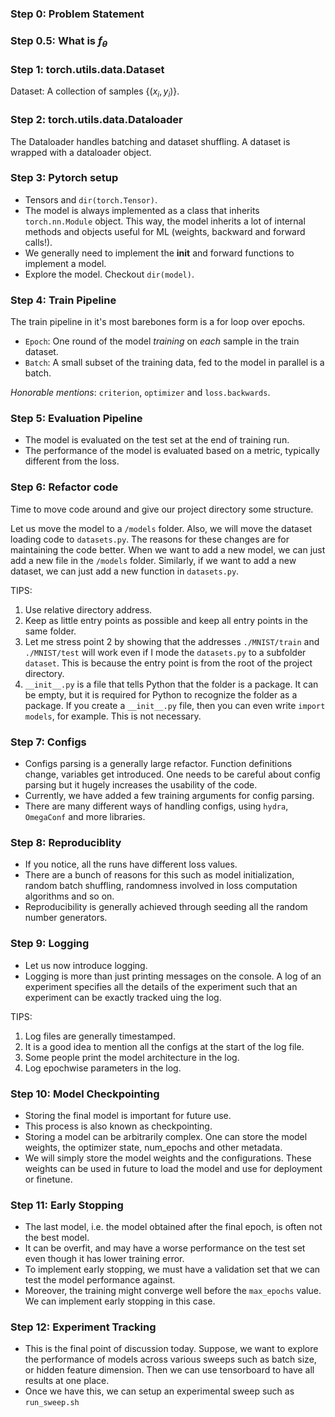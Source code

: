 ### Step 0: Problem Statement

### Step 0.5: What is $f_\theta$

### Step 1: torch.utils.data.Dataset

Dataset: A collection of samples $\{(x_i, y_i)\}$.

### Step 2: torch.utils.data.Dataloader

The Dataloader handles batching and dataset shuffling. A dataset is wrapped with a dataloader object.

### Step 3: Pytorch setup

- Tensors and `dir(torch.Tensor)`.
- The model is always implemented as a class that inherits `torch.nn.Module` object. This way, the model inherits a lot of internal methods and objects useful for ML (weights, backward and forward calls!).
- We generally need to implement the __init__ and forward functions to implement a model.
- Explore the model. Checkout `dir(model)`.

### Step 4: Train Pipeline

The train pipeline in it's most barebones form is a for loop over epochs.

- `Epoch`: One round of the model _training_ on _each_ sample in the train dataset. 
- `Batch`: A small subset of the training data, fed to the model in parallel is a batch.

_Honorable mentions_: `criterion`, `optimizer` and `loss.backwards`.

### Step 5: Evaluation Pipeline

- The model is evaluated on the test set at the end of training run.
- The performance of the model is evaluated based on a metric, typically different from the loss.

### Step 6: Refactor code

Time to move code around and give our project directory some structure.

Let us move the model to a `/models` folder. Also, we will move the dataset loading code to `datasets.py`. The reasons for these changes are for maintaining the code better. When we want to add a new model, we can just add a new file in the `/models` folder. Similarly, if we want to add a new dataset, we can just add a new function in `datasets.py`.


TIPS:
1. Use relative directory address.
2. Keep as little entry points as possible and keep all entry points in the same folder.
3. Let me stress point 2 by showing that the addresses `./MNIST/train` and `./MNIST/test` will work even if I mode the `datasets.py` to a subfolder `dataset`. This is because the entry point is from the root of the project directory.
4. `__init__.py` is a file that tells Python that the folder is a package. It can be empty, but it is required for Python to recognize the folder as a package. If you create a `__init__.py` file, then you can even write `import models`, for example. This is not necessary.


### Step 7: Configs

- Configs parsing is a generally large refactor. Function definitions change, variables get introduced. One needs to be careful about config parsing but it hugely increases the usability of the code.
- Currently, we have added a few training arguments for config parsing.
- There are many different ways of handling configs, using `hydra`, `OmegaConf` and more libraries.


### Step 8: Reproduciblity

- If you notice, all the runs have different loss values.
- There are a bunch of reasons for this such as model initialization, random batch shuffling, randomness involved in loss computation algorithms and so on.
- Reproducibility is generally achieved through seeding all the random number generators.


### Step 9: Logging

- Let us now introduce logging.
- Logging is more than just printing messages on the console. A log of an experiment specifies all the details of the experiment such that an experiment can be exactly tracked uing the log.

TIPS:
1. Log files are generally timestamped.
2. It is a good idea to mention all the configs at the start of the log file.
3. Some people print the model architecture in the log.
4. Log epochwise parameters in the log.


### Step 10: Model Checkpointing

- Storing the final model is important for future use.
- This process is also known as checkpointing. 
- Storing a model can be arbitrarily complex. One can store the model weights, the optimizer state, num_epochs and other metadata.
- We will simply store the model weights and the configurations. These weights can be used in future to load the model and use for deployment or finetune.


### Step 11: Early Stopping

- The last model, i.e. the model obtained after the final epoch, is often not the best model.
- It can be overfit, and may have a worse performance on the test set even though it has lower training error.
- To implement early stopping, we must have a validation set that we can test the model performance against.
- Moreover, the training might converge well before the `max_epochs` value. We can implement early stopping in this case. 


### Step 12: Experiment Tracking

- This is the final point of discussion today. Suppose, we want to explore the performance of models across various sweeps such as batch size, or hidden feature dimension. Then we can use tensorboard to have all results at one place.
- Once we have this, we can setup an experimental sweep such as `run_sweep.sh`